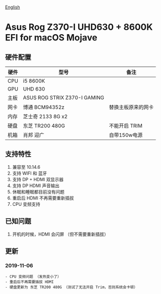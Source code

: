 [English](./README_EN.MD)
# Asus Rog Z370-I UHD630 + 8600K EFI for macOS Mojave

##  硬件配置

| 硬件  | 型号                           | 备注        |
|-----|------------------------------|-----------|
| CPU | i5 8600K                      |           |
| GPU | UHD 630                       |           |
| 主板  | ASUS ROG STRIX Z370-I GAMING |           |
| 网卡  | 博通 BCM94352z                | 替换主板原来的网卡 |
| 内存  | 芝士奇 2133 8G x2              |           |
| 硬盘  | 东芝 TR200 480G             |  不能开启 TRIM         |
| 机箱  | 肖邦 迎广                     | 自带150w电源  |

## 支持特性

1. 兼容至 10.14.6
2. 支持 WIFI 和 蓝牙
3. 支持 DP + HDMI 双显示器
4. 支持 DP HDMI 声音输出
5. 休眠和睡眠都目前没有问题
6. 重启后 HDMI 不再需要重新插拔
7. CPU 变频支持

## 已知问题

1. 开机的时候，HDMI 会闪屏 （但不需要重新插拔）

## 更新

### 2019-11-06

    - CPU 变频问题 （发热变小了）  
    - 重启后不再需要插拔 HDMI
    - 硬盘更新为 东芝 TR200 480G （测试了无法开启 Trim，否则系统会卡顿）